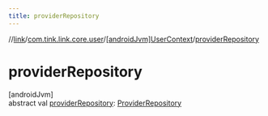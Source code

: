 ```yaml
---
title: providerRepository
---
```

//[link](../../../index.html)/[com.tink.link.core.user](../index.html)/[[androidJvm]UserContext](index.html)/[providerRepository](provider-repository.html)



# providerRepository



[androidJvm]\
abstract val [providerRepository](provider-repository.html): [ProviderRepository](../../com.tink.core.provider/[android-jvm]-provider-repository/index.html)




